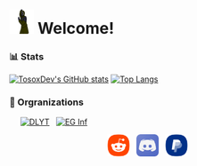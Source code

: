 # <img src="readme-res/stalker.gif" width="44" height="44" /> Welcome!

### 

### 📊 Stats

[![TosoxDev's GitHub stats](https://github-readme-stats.vercel.app/api?username=TosoxDev&show_icons=true&theme=dark&bg_color=ffffff00&hide_border=true)](https://github.com/anuraghazra/github-readme-stats)
[![Top Langs](https://github-readme-stats.vercel.app/api/top-langs/?username=TosoxDev&theme=dark&bg_color=ffffff00&hide_border=true)](https://github.com/anuraghazra/github-readme-stats)

### 🏢 Orgranizations

&nbsp;&nbsp;&nbsp;&nbsp;
[<img title="DLYT" src="https://images.weserv.nl/?url=avatars.githubusercontent.com/u/82230888?v=4&fit=cover" width="50"/>](https://github.com/DLYT-Dev) &nbsp;
[<img title="EG Inf" src="https://images.weserv.nl/?url=avatars.githubusercontent.com/u/103047088?v=4&fit=cover" width="50"/>](https://github.com/eg-kehl-inf)

<div align="center">

[<img src="readme-res/reddit.png" height="40" />](https://www.reddit.com/user/Tosox_) &nbsp;
[<img src="readme-res/discord.png" height="40" />](https://discordapp.com/users/457435840168329217) &nbsp;
[<img src="readme-res/paypal.png" height="40" />](https://paypal.me/TosoxDev) &nbsp;

</div>
